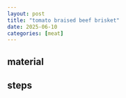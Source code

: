 ```yaml
---
layout: post
title: "tomato braised beef brisket"
date: 2025-06-10
categories: [meat]
---
```


## material

## steps
